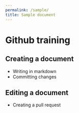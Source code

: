 ```yaml
---
permalink: /sample/
title: Sample document
---
```

# Github training

## Creating a document

* Writing in markdown
* Committing changes

## Editing a document

* Creating a pull request

